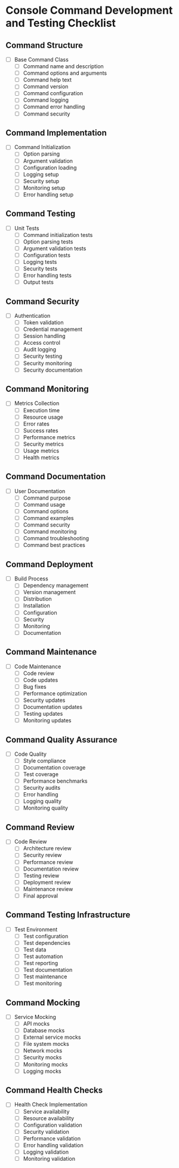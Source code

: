 # Console Command Development and Testing Checklist

## Command Structure
- [ ] Base Command Class
  - [ ] Command name and description
  - [ ] Command options and arguments
  - [ ] Command help text
  - [ ] Command version
  - [ ] Command configuration
  - [ ] Command logging
  - [ ] Command error handling
  - [ ] Command security

## Command Implementation
- [ ] Command Initialization
  - [ ] Option parsing
  - [ ] Argument validation
  - [ ] Configuration loading
  - [ ] Logging setup
  - [ ] Security setup
  - [ ] Monitoring setup
  - [ ] Error handling setup

## Command Testing
- [ ] Unit Tests
  - [ ] Command initialization tests
  - [ ] Option parsing tests
  - [ ] Argument validation tests
  - [ ] Configuration tests
  - [ ] Logging tests
  - [ ] Security tests
  - [ ] Error handling tests
  - [ ] Output tests

## Command Security
- [ ] Authentication
  - [ ] Token validation
  - [ ] Credential management
  - [ ] Session handling
  - [ ] Access control
  - [ ] Audit logging
  - [ ] Security testing
  - [ ] Security monitoring
  - [ ] Security documentation

## Command Monitoring
- [ ] Metrics Collection
  - [ ] Execution time
  - [ ] Resource usage
  - [ ] Error rates
  - [ ] Success rates
  - [ ] Performance metrics
  - [ ] Security metrics
  - [ ] Usage metrics
  - [ ] Health metrics

## Command Documentation
- [ ] User Documentation
  - [ ] Command purpose
  - [ ] Command usage
  - [ ] Command options
  - [ ] Command examples
  - [ ] Command security
  - [ ] Command monitoring
  - [ ] Command troubleshooting
  - [ ] Command best practices

## Command Deployment
- [ ] Build Process
  - [ ] Dependency management
  - [ ] Version management
  - [ ] Distribution
  - [ ] Installation
  - [ ] Configuration
  - [ ] Security
  - [ ] Monitoring
  - [ ] Documentation

## Command Maintenance
- [ ] Code Maintenance
  - [ ] Code review
  - [ ] Code updates
  - [ ] Bug fixes
  - [ ] Performance optimization
  - [ ] Security updates
  - [ ] Documentation updates
  - [ ] Testing updates
  - [ ] Monitoring updates

## Command Quality Assurance
- [ ] Code Quality
  - [ ] Style compliance
  - [ ] Documentation coverage
  - [ ] Test coverage
  - [ ] Performance benchmarks
  - [ ] Security audits
  - [ ] Error handling
  - [ ] Logging quality
  - [ ] Monitoring quality

## Command Review
- [ ] Code Review
  - [ ] Architecture review
  - [ ] Security review
  - [ ] Performance review
  - [ ] Documentation review
  - [ ] Testing review
  - [ ] Deployment review
  - [ ] Maintenance review
  - [ ] Final approval

## Command Testing Infrastructure
- [ ] Test Environment
  - [ ] Test configuration
  - [ ] Test dependencies
  - [ ] Test data
  - [ ] Test automation
  - [ ] Test reporting
  - [ ] Test documentation
  - [ ] Test maintenance
  - [ ] Test monitoring

## Command Mocking
- [ ] Service Mocking
  - [ ] API mocks
  - [ ] Database mocks
  - [ ] External service mocks
  - [ ] File system mocks
  - [ ] Network mocks
  - [ ] Security mocks
  - [ ] Monitoring mocks
  - [ ] Logging mocks

## Command Health Checks
- [ ] Health Check Implementation
  - [ ] Service availability
  - [ ] Resource availability
  - [ ] Configuration validation
  - [ ] Security validation
  - [ ] Performance validation
  - [ ] Error handling validation
  - [ ] Logging validation
  - [ ] Monitoring validation 